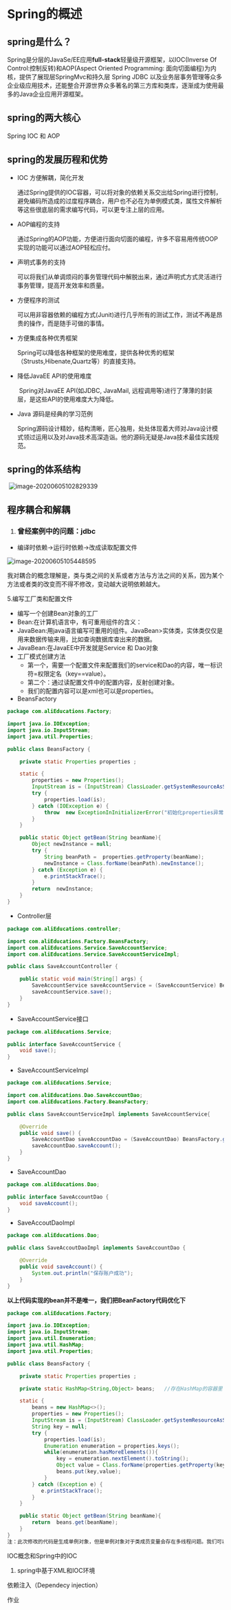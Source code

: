 # Spring的概述

## spring是什么？

Spring是分层的JavaSe/EE应用**full-stack**轻量级开源框架，以IOC(Inverse Of Control:控制反转)和AOP(Aspect Oriented Programming: 面向切面编程)为内核，提供了展现层SpringMvc和持久层  Spring JDBC 以及业务层事务管理等众多企业级应用技术，还能整合开源世界众多著名的第三方库和类库，逐渐成为使用最多的Java企业应用开源框架。

## spring的两大核心

Spring IOC 和 AOP

## spring的发展历程和优势

- IOC 方便解耦，简化开发

  ​	通过Spring提供的IOC容器，可以将对象的依赖关系交出给Spring进行控制，避免编码所造成的过度程序耦合，用户也不必在为单例模式类，属性文件解析等这些很底层的需求编写代码，可以更专注上层的应用。

- AOP编程的支持

  ​	通过Spring的AOP功能，方便进行面向切面的编程，许多不容易用传统OOP实现的功能可以通过AOP轻松应付。

- 声明式事务的支持

  ​	可以将我们从单调烦闷的事务管理代码中解脱出来，通过声明式方式灵活进行事务管理，提高开发效率和质量。

- 方便程序的测试

     可以用非容器依赖的编程方式(Junit)进行几乎所有的测试工作，测试不再是昂贵的操作，而是随手可做的事情。

- 方便集成各种优秀框架

    Spring可以降低各种框架的使用难度，提供各种优秀的框架（Strusts,Hibenate,Quartz等）的直接支持。

- 降低JavaEE API的使用难度

  ​	Spring对JavaEE API(如JDBC, JavaMail, 远程调用等)进行了薄薄的封装层，是这些API的使用难度大为降低。

- Java 源码是经典的学习范例

   Spring源码设计精妙，结构清晰，匠心独用，处处体现着大师对Java设计模式领过运用以及对Java技术高深造诣。他的源码无疑是Java技术最佳实践规范。

## spring的体系结构

​				![image-20200605102829339](C:\Users\rocky\AppData\Roaming\Typora\typora-user-images\image-20200605102829339.png)

## 程序耦合和解耦

1. ### 曾经案例中的问题：jdbc


- 编译时依赖->运行时依赖->改成读取配置文件

![image-20200605105448595](C:\Users\rocky\AppData\Roaming\Typora\typora-user-images\image-20200605105448595.png)

我对耦合的概念理解是，类与类之间的关系或者方法与方法之间的关系，因为某个方法或者类的改变而不得不修改，变动越大说明依赖越大。

5.编写工厂类和配置文件

- 编写一个创建Bean对象的工厂
- Bean:在计算机语言中，有可重用组件的含义：
- JavaBean:用java语言编写可重用的组件。JavaBean>实体类，实体类仅仅是用来数据传输来用，比如查询数据库查出来的数据。
- JavaBean:在JavaEE中开发就是Service 和 Dao对象
- 工厂模式创建方法
  - 第一个，需要一个配置文件来配置我们的service和Dao的内容，唯一标识符=权限定名（key==value）。
  - 第二个：通过读配置文件中的配置内容，反射创建对象。
  - 我们的配置内容可以是xml也可以是properties。
- BeansFactory

```java
package com.aliEducations.Factory;

import java.io.IOException;
import java.io.InputStream;
import java.util.Properties;

public class BeansFactory {

    private static Properties properties ;

    static {
        properties = new Properties();
        InputStream is = (InputStream) ClassLoader.getSystemResourceAsStream("bean.properties");
        try {
            properties.load(is);
        } catch (IOException e) {
            throw  new ExceptionInInitializerError("初始化properties异常");
        }
    }

    public static Object getBean(String beanName){
        Object newInstance = null;
        try {
            String beanPath =  properties.getProperty(beanName);
            newInstance = Class.forName(beanPath).newInstance();
        } catch (Exception e) {
            e.printStackTrace();
        }
        return  newInstance;
    }
}

```

- Controller层

```java
package com.aliEducations.controller;

import com.aliEducations.Factory.BeansFactory;
import com.aliEducations.Service.SaveAccountService;
import com.aliEducations.Service.SaveAccountServiceImpl;

public class SaveAccountController {

    public static void main(String[] args) {
        SaveAccountService saveAccountService = (SaveAccountService) BeansFactory.getBean("SaveAccountServiceImpl");
        saveAccountService.save();
    }
}

```

- SaveAccountService接口

```java
package com.aliEducations.Service;

public interface SaveAccountService {
    void save();
}
```

- SaveAccountServiceImpl

```java
package com.aliEducations.Service;

import com.aliEducations.Dao.SaveAccountDao;
import com.aliEducations.Factory.BeansFactory;

public class SaveAccountServiceImpl implements SaveAccountService{

    @Override
    public void save() {
        SaveAccountDao saveAccountDao = (SaveAccountDao) BeansFactory.getBean("SaveAccoutDaoImpl");
        saveAccountDao.saveAccount();
    }
}
```

- SaveAccountDao

```java
package com.aliEducations.Dao;

public interface SaveAccountDao {
    void saveAccount();
}
```

- SaveAccoutDaoImpl

```java
package com.aliEducations.Dao;

public class SaveAccoutDaoImpl implements SaveAccountDao {

    @Override
    public void saveAccount() {
        System.out.println("保存账户成功");
    }
}
```

**以上代码实现的bean并不是唯一，我们把BeanFactory代码优化下**

```java
package com.aliEducations.Factory;

import java.io.IOException;
import java.io.InputStream;
import java.util.Enumeration;
import java.util.HashMap;
import java.util.Properties;

public class BeansFactory {

    private static Properties properties ;

    private static HashMap<String,Object> beans;   //存在HashMap的容器里

    static {
        beans = new HashMap<>();
        properties = new Properties();
        InputStream is = (InputStream) ClassLoader.getSystemResourceAsStream("bean.properties");
        String key = null;
        try {
            properties.load(is);
            Enumeration enumeration = properties.keys();
            while(enumeration.hasMoreElements()){
                key = enumeration.nextElement().toString();
                Object value = Class.forName(properties.getProperty(key)).newInstance();
                beans.put(key,value);
            }
        } catch (Exception e) {
           e.printStackTrace();
        }
    }

    public static Object getBean(String beanName){
        return  beans.get(beanName);
    }
}
注：此次修改的代码是生成单例对象，但是单例对象对于类成员变量会存在多线程问题。我们可以方法写在方法体里面
```

IOC概念和Spring中的IOC

1. spring中基于XML和IOC环境

依赖注入（Dependecy injection）

作业